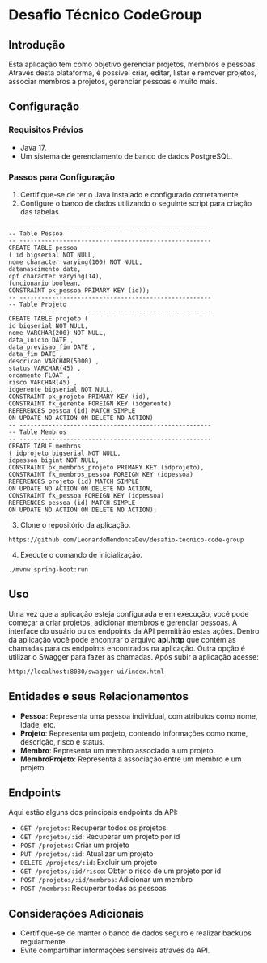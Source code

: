 # Desafio Técnico CodeGroup

## Introdução

Esta aplicação tem como objetivo gerenciar projetos, membros e pessoas. Através desta plataforma, é possível criar, editar, listar e remover projetos, associar membros a projetos, gerenciar pessoas e muito mais.

## Configuração

### Requisitos Prévios

- Java 17.
- Um sistema de gerenciamento de banco de dados PostgreSQL.

### Passos para Configuração

1. Certifique-se de ter o Java instalado e configurado corretamente.
2. Configure o banco de dados utilizando o seguinte script para criação das tabelas

```
-- ----------------------------------------------------- 
-- Table Pessoa 
-- ----------------------------------------------------- 
CREATE TABLE pessoa 
( id bigserial NOT NULL, 
nome character varying(100) NOT NULL, 
datanascimento date, 
cpf character varying(14), 
funcionario boolean, 
CONSTRAINT pk_pessoa PRIMARY KEY (id)); 
-- ----------------------------------------------------- 
-- Table Projeto 
-- ----------------------------------------------------- 
CREATE TABLE projeto ( 
id bigserial NOT NULL, 
nome VARCHAR(200) NOT NULL, 
data_inicio DATE , 
data_previsao_fim DATE , 
data_fim DATE , 
descricao VARCHAR(5000) , 
status VARCHAR(45) , 
orcamento FLOAT , 
risco VARCHAR(45) , 
idgerente bigserial NOT NULL, 
CONSTRAINT pk_projeto PRIMARY KEY (id), 
CONSTRAINT fk_gerente FOREIGN KEY (idgerente) 
REFERENCES pessoa (id) MATCH SIMPLE 
ON UPDATE NO ACTION ON DELETE NO ACTION) 
-- ----------------------------------------------------- 
-- Table Membros 
-- ----------------------------------------------------- 
CREATE TABLE membros 
( idprojeto bigserial NOT NULL, 
idpessoa bigint NOT NULL, 
CONSTRAINT pk_membros_projeto PRIMARY KEY (idprojeto), 
CONSTRAINT fk_membros_pessoa FOREIGN KEY (idpessoa) 
REFERENCES projeto (id) MATCH SIMPLE 
ON UPDATE NO ACTION ON DELETE NO ACTION, 
CONSTRAINT fk_pessoa FOREIGN KEY (idpessoa) 
REFERENCES pessoa (id) MATCH SIMPLE 
ON UPDATE NO ACTION ON DELETE NO ACTION); 
```

3. Clone o repositório da aplicação.
```
https://github.com/LeonardoMendoncaDev/desafio-tecnico-code-group
```

4. Execute o comando de inicialização.
```
./mvnw spring-boot:run
```
## Uso

Uma vez que a aplicação esteja configurada e em execução, você pode começar a criar projetos, adicionar membros e gerenciar pessoas. A interface do usuário ou os endpoints da API permitirão estas ações.
Dentro da aplicação você pode encontrar o arquivo **api.http** que contém as chamadas para os endpoints encontrados na aplicação.
Outra opção é utilizar o Swagger para fazer as chamadas. Após subir a aplicação acesse:
```
http://localhost:8080/swagger-ui/index.html
```

## Entidades e seus Relacionamentos

- **Pessoa**: Representa uma pessoa individual, com atributos como nome, idade, etc.
- **Projeto**: Representa um projeto, contendo informações como nome, descrição, risco e status.
- **Membro**: Representa um membro associado a um projeto.
- **MembroProjeto**: Representa a associação entre um membro e um projeto.

## Endpoints

Aqui estão alguns dos principais endpoints da API:

- `GET /projetos`: Recuperar todos os projetos
- `GET /projetos/:id`: Recuperar um projeto por id
- `POST /projetos`: Criar um projeto
- `PUT /projetos/:id`: Atualizar um projeto 
- `DELETE /projetos/:id`: Excluir um projeto 
- `GET /projetos/:id/risco`: Obter o risco de um projeto por id 
- `POST /projetos/:id/membros`: Adicionar um membro 
- `POST /membros`: Recuperar todas as pessoas

## Considerações Adicionais

- Certifique-se de manter o banco de dados seguro e realizar backups regularmente.
- Evite compartilhar informações sensíveis através da API.
